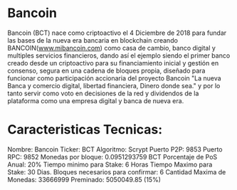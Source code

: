 Bancoin
=======
Bancoin (BCT) nace como criptoactivo el 4 Diciembre de 2018 para fundar las bases de la nueva era bancaria en blockchain creando BANCOIN(www.mibancoin.com) como casa de cambio, banco digital y multiples servicios financieros, dando así el ejemplo siendo el primer banco creado desde un criptoactivo para su financiamiento inicial y gestión en consenso, segura en una cadena de bloques propia, diseñado para funcionar como participación accionaria del proyecto Bancoin "La nueva Banca y comercio digital, libertad financiera, Dinero donde sea." y por lo tanto servir como voto en decisiones de la red y dividendos de la plataforma como una empresa digital y banca de nueva era.

Caracteristicas Tecnicas:
=========================
Nombre: Bancoin
Ticker: BCT
Algoritmo: Scrypt
Puerto P2P: 9853
Puerto RPC: 9852
Monedas por bloque: 0.0951293759 BCT
Porcentaje de PoS Anual: 20%
Tiempo minimo para Stake: 6 Horas
Tiempo Maximo para Stake: 30 Dias.
Bloques necesarios para confirmar: 6
Cantidad Maxima de Monedas: 33666999
Preminado: 5050049.85 (15%)